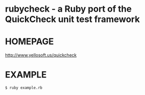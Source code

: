 # rubycheck - a Ruby port of the QuickCheck unit test framework

# HOMEPAGE

http://www.yellosoft.us/quickcheck

# EXAMPLE

	$ ruby example.rb